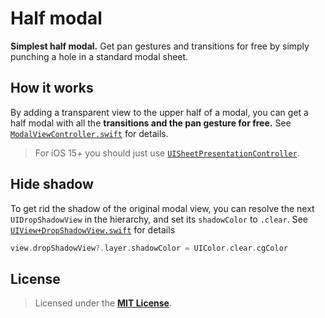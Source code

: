 # Half modal

**Simplest half modal.** Get pan gestures and transitions for free by simply punching a hole in a standard modal sheet.

## How it works

By adding a transparent view to the upper half of a modal, you can get a half modal with all the **transitions and the pan gesture for free.** See [`ModalViewController.swift`](Half%20Modal/Views/ModalViewController.swift) for details.

> For iOS 15+ you should just use [`UISheetPresentationController`](https://developer.apple.com/documentation/uikit/uisheetpresentationcontroller).

## Hide shadow

To get rid the shadow of the original modal view, you can resolve the next `UIDropShadowView` in the hierarchy, and set its `shadowColor` to `.clear`. See [`UIView+DropShadowView.swift`](Half%20Modal/Views/UIView+DropShadowView.swift) for details

```Swift
view.dropShadowView?.layer.shadowColor = UIColor.clear.cgColor
```

## License

> Licensed under the [**MIT License**](https://en.wikipedia.org/wiki/MIT_License).
